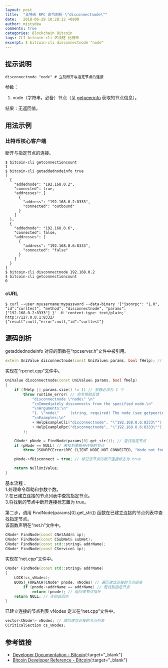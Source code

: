 ```yaml
---
layout: post
title:  "比特币 RPC 命令剖析 \"disconnectnode\""
date:   2018-06-29 10:28:12 +0800
author: mistydew
comments: true
categories: Blockchain Bitcoin
tags: CLI bitcoin-cli 区块链 比特币
excerpt: $ bitcoin-cli disconnectnode "node"
---
```

## 提示说明

```shell
disconnectnode "node" # 立刻断开与指定节点的连接
```

参数：
1. node（字符串，必备）节点（见 [getpeerinfo](/blog/2018/05/bitcoin-rpc-command-getpeerinfo.html) 获取的节点信息）。

结果：无返回值。

## 用法示例

### 比特币核心客户端

断开与指定节点的连接。

```shell
$ bitcoin-cli getconnectioncount
1
$ bitcoin-cli getaddednodeinfo true
[
  {
    "addednode": "192.168.0.2",
    "connected": true,
    "addresses": [
      {
        "address": "192.168.0.2:8333",
        "connected": "outbound"
      }
    ]
  }, 
  {
    "addednode": "192.168.0.6",
    "connected": false,
    "addresses": [
      {
        "address": "192.168.0.6:8333",
        "connected": "false"
      }
    ]
  }
]
$ bitcoin-cli disconnectnode 192.168.0.2
$ bitcoin-cli getconnectioncount
0
```

### cURL

```shell
$ curl --user myusername:mypassword --data-binary '{"jsonrpc": "1.0", "id":"curltest", "method": "disconnectnode", "params": ["192.168.0.2:8333"] }' -H 'content-type: text/plain;' http://127.0.0.1:8332/
{"result":null,"error":null,"id":"curltest"}
```

## 源码剖析
getaddednodeinfo 对应的函数在“rpcserver.h”文件中被引用。

```cpp
extern UniValue disconnectnode(const UniValue& params, bool fHelp); // 断开与指定节点的连接
```

实现在“rpcnet.cpp”文件中。

```cpp
UniValue disconnectnode(const UniValue& params, bool fHelp)
{
    if (fHelp || params.size() != 1) // 参数必须为 1 个
        throw runtime_error( // 命令帮助反馈
            "disconnectnode \"node\" \n"
            "\nImmediately disconnects from the specified node.\n"
            "\nArguments:\n"
            "1. \"node\"     (string, required) The node (see getpeerinfo for nodes)\n"
            "\nExamples:\n"
            + HelpExampleCli("disconnectnode", "\"192.168.0.6:8333\"")
            + HelpExampleRpc("disconnectnode", "\"192.168.0.6:8333\"")
        );

    CNode* pNode = FindNode(params[0].get_str()); // 查找指定节点
    if (pNode == NULL) // 未找到要断开连接的节点
        throw JSONRPCError(RPC_CLIENT_NODE_NOT_CONNECTED, "Node not found in connected nodes");

    pNode->fDisconnect = true; // 标记该节点的断开连接标志为 true

    return NullUniValue;
}
```

基本流程：<br>
1.处理命令帮助和参数个数。<br>
2.在已建立连接的节点列表中查找指定节点。<br>
3.将找到的节点中断开连接标志置为 true。

第二步，调用 FindNode(params[0].get_str()) 函数在已建立连接的节点列表中查找指定节点。<br>
该函数声明在“net.h”文件中。

```cpp
CNode* FindNode(const CNetAddr& ip);
CNode* FindNode(const CSubNet& subNet);
CNode* FindNode(const std::string& addrName);
CNode* FindNode(const CService& ip);
```

实现在“net.cpp”文件中。

```cpp
CNode* FindNode(const std::string& addrName)
{
    LOCK(cs_vNodes);
    BOOST_FOREACH(CNode* pnode, vNodes) // 遍历建立连接的节点链表
        if (pnode->addrName == addrName) // 若找到指定节点
            return (pnode); // 返回该节点指针
    return NULL; // 否则返回空
}
```

已建立连接的节点列表 vNodes 定义在“net.cpp”文件中。

```cpp
vector<CNode*> vNodes; // 成功建立连接的节点列表
CCriticalSection cs_vNodes;
```

## 参考链接

* [Developer Documentation - Bitcoin](https://bitcoin.org/en/developer-documentation){:target="_blank"}
* [Bitcoin Developer Reference - Bitcoin](https://bitcoin.org/en/developer-reference#disconnectnode){:target="_blank"}
